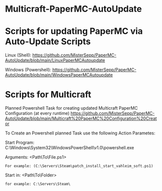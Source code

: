 # Multicraft-PaperMC-AutoUpdate



# Scripts for updating PaperMC via Auto-Update Scripts

Linux (Shell):
https://github.com/MisterSepp/PaperMC-AutoUpdate/blob/main/LinuxPaperMCAutoupdate

Windows (Powershell):
https://github.com/MisterSepp/PaperMC-AutoUpdate/blob/main/WindowsPaperMCAutoupdate

# Scripts for Multicraft

Planned Powershell Task for creating updated Multicraft PaperMC Configuration (at every runtime)
https://github.com/MisterSepp/PaperMC-AutoUpdate/blob/main/Multicraft%20PaperMC%20Configuration%20Creator

To Create an Powershell planned Task use the following Action Parametes:

Start Program: C:\Windows\System32\WindowsPowerShell\v1.0\powershell.exe

Arguments: <Path\To\File.ps1>

    For example: (C:\Servers\Steam\patch_install_start_vahleim_soft.ps1)

Start in: <Path\To\Folder>

    for example: C:\Servers\Steam\
